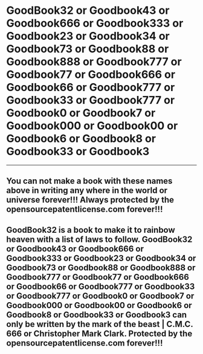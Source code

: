 # GoodBook32 or Goodbook43 or Goodbook666 or Goodbook333 or Goodbook23 or Goodbook34 or Goodbook73 or Goodbook88 or Goodbook888 or Goodbook777 or Goodbook77 or Goodbook666 or Goodbook66 or Goodbook777 or Goodbook33 or Goodbook777 or Goodbook0 or Goodbook7 or Goodbook000 or Goodbook00 or Goodbook6 or Goodbook8 or Goodbook33 or Goodbook3
-------------------------------------------------------------------------------------------------------------------------------------------------------------------------------------------------------------------------
You can not make a book with these names above in writing any where in the world or universe forever!!! Always protected by the opensourcepatentlicense.com forever!!!
-------------------------------------------------------------------------------------------------------------------------------------------------------------------------------------------------------------------------

GoodBook32 is a book to make it to rainbow heaven with a list of laws to follow. GoodBook32 or Goodbook43 or Goodbook666 or Goodbook333 or Goodbook23 or Goodbook34 or Goodbook73 or Goodbook88 or Goodbook888 or Goodbook777 or Goodbook77 or Goodbook666 or Goodbook66 or Goodbook777 or Goodbook33 or Goodbook777 or Goodbook0 or Goodbook7 or Goodbook000 or Goodbook00 or Goodbook6 or Goodbook8 or Goodbook33 or Goodbook3 can only be written by the mark of the beast | C.M.C. 666 or Christopher Mark Clark. Protected by the opensourcepatentlicense.com forever!!!
-------------------------------------------------------------------------------------------------------------------------------------------------------------------------------------------------------------------------
